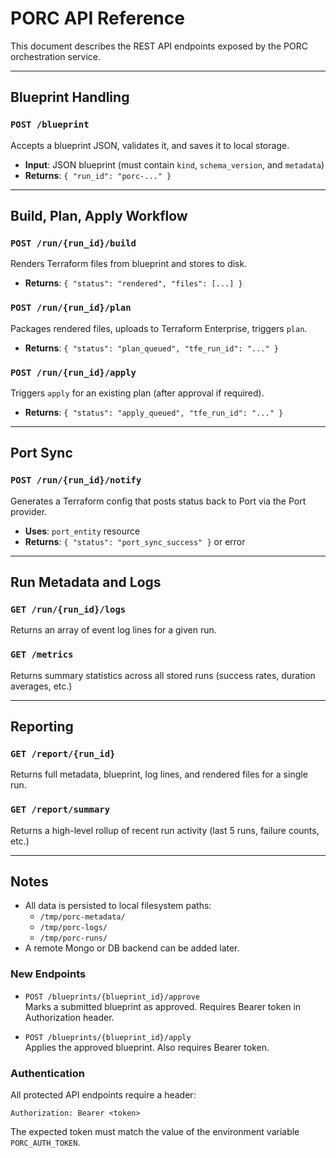 # PORC API Reference

This document describes the REST API endpoints exposed by the PORC orchestration service.

---

## Blueprint Handling

### `POST /blueprint`
Accepts a blueprint JSON, validates it, and saves it to local storage.

- **Input**: JSON blueprint (must contain `kind`, `schema_version`, and `metadata`)
- **Returns**: `{ "run_id": "porc-..." }`

---

## Build, Plan, Apply Workflow

### `POST /run/{run_id}/build`
Renders Terraform files from blueprint and stores to disk.

- **Returns**: `{ "status": "rendered", "files": [...] }`

### `POST /run/{run_id}/plan`
Packages rendered files, uploads to Terraform Enterprise, triggers `plan`.

- **Returns**: `{ "status": "plan_queued", "tfe_run_id": "..." }`

### `POST /run/{run_id}/apply`
Triggers `apply` for an existing plan (after approval if required).

- **Returns**: `{ "status": "apply_queued", "tfe_run_id": "..." }`

---

## Port Sync

### `POST /run/{run_id}/notify`
Generates a Terraform config that posts status back to Port via the Port provider.

- **Uses**: `port_entity` resource
- **Returns**: `{ "status": "port_sync_success" }` or error

---

## Run Metadata and Logs

### `GET /run/{run_id}/logs`
Returns an array of event log lines for a given run.

### `GET /metrics`
Returns summary statistics across all stored runs (success rates, duration averages, etc.)

---

## Reporting

### `GET /report/{run_id}`
Returns full metadata, blueprint, log lines, and rendered files for a single run.

### `GET /report/summary`
Returns a high-level rollup of recent run activity (last 5 runs, failure counts, etc.)

---

## Notes
- All data is persisted to local filesystem paths:
  - `/tmp/porc-metadata/`
  - `/tmp/porc-logs/`
  - `/tmp/porc-runs/`
- A remote Mongo or DB backend can be added later.

### New Endpoints

- `POST /blueprints/{blueprint_id}/approve`  
  Marks a submitted blueprint as approved. Requires Bearer token in Authorization header.

- `POST /blueprints/{blueprint_id}/apply`  
  Applies the approved blueprint. Also requires Bearer token.

### Authentication

All protected API endpoints require a header:
```
Authorization: Bearer <token>
```

The expected token must match the value of the environment variable `PORC_AUTH_TOKEN`.
